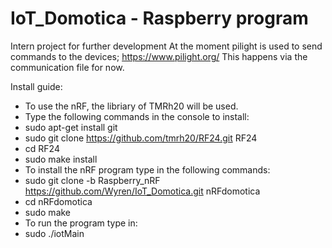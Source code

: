 # IoT_Domotica - Raspberry program

Intern project for further development
At the moment pilight is used to send commands to the devices; https://www.pilight.org/
This happens via the communication file for now.

Install guide:
* To use the nRF, the libriary of TMRh20 will be used.
* Type the following commands in the console to install:
 * sudo apt-get install git
 * sudo git clone https://github.com/tmrh20/RF24.git RF24
 * cd RF24
 * sudo make install
* To install the nRF program type in the following commands:
 * sudo git clone -b Raspberry_nRF https://github.com/Wyren/IoT_Domotica.git nRFdomotica
 * cd nRFdomotica
 * sudo make
* To run the program type in:
 * sudo ./iotMain
